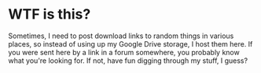 # WTF is this?

Sometimes, I need to post download links to random things in various places, so instead of using up my Google Drive storage, I host them here. If you were sent here by a link in a forum somewhere, you probably know what you're looking for. If not, have fun digging through my stuff, I guess?


